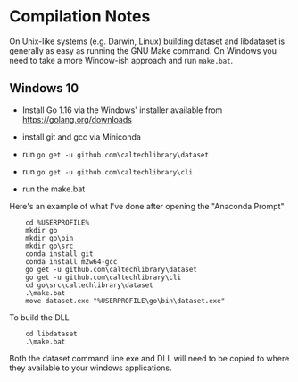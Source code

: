 
# Compilation Notes

On Unix-like systems (e.g. Darwin, Linux) building dataset and libdataset is generally as easy as running the GNU Make command. On Windows you need to take a more Window-ish approach and run `make.bat`.

## Windows 10

+ Install Go 1.16 via the Windows' installer available from https://golang.org/downloads

+ install git and gcc via Miniconda
+ run `go get -u github.com\caltechlibrary\dataset`
+ run `go get -u github.com\caltechlibrary\cli`
+ run the make.bat 

Here's an example of what I've done after opening the "Anaconda Prompt"

```
    cd %USERPROFILE%
    mkdir go
    mkdir go\bin
    mkdir go\src
    conda install git
    conda install m2w64-gcc
    go get -u github.com\caltechlibrary\dataset
    go get -u github.com\caltechlibrary\cli
    cd go\src\caltechlibrary\dataset
    .\make.bat
    move dataset.exe "%USERPROFILE\go\bin\dataset.exe"
```

To build the DLL

```
    cd libdataset
    .\make.bat
```

Both the dataset command line exe and DLL will need to be copied
to where they available to your windows applications.

